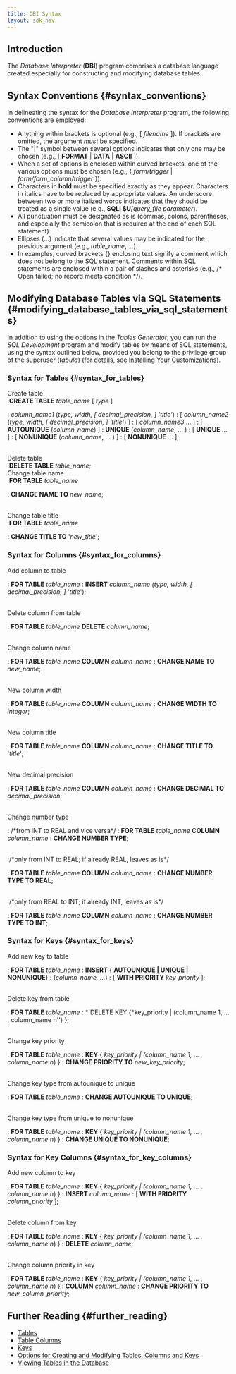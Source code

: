 ```yaml
---
title: DBI Syntax
layout: sdk_nav
---
```


## Introduction

The *Database Interpreter* (**DBI**) program comprises a database
language created especially for constructing and modifying database
tables.

## Syntax Conventions {#syntax_conventions}

In delineating the syntax for the *Database Interpreter* program, the
following conventions are employed:

-   Anything within brackets is optional (e.g., \[ *filename* \]). If
    brackets are omitted, the argument *must* be specified.
-   The "\|" symbol between several options indicates that only one may
    be chosen (e.g., \[ **FORMAT** \| **DATA** \| **ASCII** \]).
-   When a set of options is enclosed within curved brackets, one of the
    various options must be chosen (e.g., { *form/trigger* \|
    *form/form_column/trigger* }).
-   Characters in **bold** must be specified exactly as they appear.
    Characters in italics have to be replaced by appropriate values. An
    underscore between two or more italized words indicates that they
    should be treated as a single value (e.g., **SQLI \$U**/*query_file
    parameter*).
-   All punctuation must be designated as is (commas, colons,
    parentheses, and especially the semicolon that is required at the
    end of each SQL statement)
-   Ellipses (\...) indicate that several values may be indicated for
    the previous argument (e.g., *table_name*, \...).
-   In examples, curved brackets {} enclosing text signify a comment
    which does not belong to the SQL statement. Comments within SQL
    statements are enclosed within a pair of slashes and asterisks
    (e.g., /\* Open failed; no record meets condition \*/).

## Modifying Database Tables via SQL Statements {#modifying_database_tables_via_sql_statements}

In addition to using the options in the *Tables Generator*, you can run
the *SQL Development* program and modify tables by means of SQL
statements, using the syntax outlined below, provided you belong to the
privilege group of the superuser (*tabula*) (for details, see
[Installing Your
Customizations](Installing_Your_Customizations "wikilink")).

### Syntax for Tables {#syntax_for_tables}

Create table\
:**CREATE TABLE** *table_name* \[ *type* \]

:   *column_name1* (*type, width, \[ decimal_precision, \] 'title'*)
:   \[ *column_name2* (*type, width, \[ decimal_precision, \] 'title'*)
    \]
:   \[ *column_name3* \... \]
:   \[ **AUTOUNIQUE** (*column_name*) \]
:   **UNIQUE** (*column_name*, \... )
:   \[ **UNIQUE** \... \]
:   \[ **NONUNIQUE** (*column_name*, \... ) \]
:   \[ **NONUNIQUE** \... \];

\
Delete table\
:**DELETE TABLE** *table_name;*\
Change table name\
:**FOR TABLE** *table_name*

:   **CHANGE NAME TO** *new_name*;

\
Change table title\
:**FOR TABLE** *table_name*

:   **CHANGE TITLE TO** \'*new_title*\';

### Syntax for Columns {#syntax_for_columns}

Add column to table

:   **FOR TABLE** *table_name*
:   **INSERT** *column_name (type, width, \[ decimal_precision, \]*
    \'*title*\');

\
Delete column from table

:   **FOR TABLE** *table_name* **DELETE** *column_name*;

\
Change column name

:   **FOR TABLE** *table_name* **COLUMN** *column_name*
:   **CHANGE NAME TO** *new_name*;

\
New column width

:   **FOR TABLE** *table_name* **COLUMN** *column_name*
:   **CHANGE WIDTH TO** *integer*;

\
New column title

:   **FOR TABLE** *table_name* **COLUMN** *column_name*
:   **CHANGE TITLE TO** \'*title*\';

\
New decimal precision

:   **FOR TABLE** *table_name* **COLUMN** *column_name*
:   **CHANGE DECIMAL TO** *decimal_precision*;

\
Change number type

:   /\*from INT to REAL and vice versa\*/
:   **FOR TABLE** *table_name* **COLUMN** *column_name*
:   **CHANGE NUMBER TYPE**;

\
:/\*only from INT to REAL; if already REAL, leaves as is\*/

:   **FOR TABLE** *table_name* **COLUMN** *column_name*
:   **CHANGE NUMBER TYPE TO REAL**;

\
:/\*only from REAL to INT; if already INT, leaves as is\*/

:   **FOR TABLE** *table_name* **COLUMN** *column_name*
:   **CHANGE NUMBER TYPE TO INT**;

### Syntax for Keys {#syntax_for_keys}

Add new key to table

:   **FOR TABLE** *table_name*
:   **INSERT** { **AUTOUNIQUE \| UNIQUE \| NONUNIQUE**}
:   (*column_name, \...*)
:   \[ **WITH PRIORITY** *key_priority* \];

\
Delete key from table

:   **FOR TABLE** *table_name*
:   *\'DELETE KEY {*key_priority \| (column_name 1, \... , column_name
    n\'\') };

\
Change key priority

:   **FOR TABLE** *table_name*
:   **KEY** { *key_priority \| (column_name 1, \... , column_name n*) }
:   **CHANGE PRIORITY TO** *new_key_priority*;

\
Change key type from autounique to unique

:   **FOR TABLE** *table_name*
:   **CHANGE AUTOUNIQUE TO UNIQUE**;

\
Change key type from unique to nonunique

:   **FOR TABLE** *table_name*
:   **KEY** { *key_priority \| (column_name 1, \... , column_name n*) }
:   **CHANGE UNIQUE TO NONUNIQUE**;

### Syntax for Key Columns {#syntax_for_key_columns}

Add new column to key

:   **FOR TABLE** *table_name*
:   **KEY** { *key_priority \| (column_name 1, \... , column_name n*) }
:   **INSERT** *column_name*
:   \[ **WITH PRIORITY** *column_priority* \];

\
Delete column from key

:   **FOR TABLE** *table_name*
:   **KEY** { *key_priority \| (column_name 1, \... , column_name n*) }
:   **DELETE** *column_name*;

\
Change column priority in key

:   **FOR TABLE** *table_name*
:   **KEY** { *key_priority \| (column_name 1, \... , column_name n*) }
:   **COLUMN** *column_name*
:   **CHANGE PRIORITY TO** *new_column_priority*;

## Further Reading {#further_reading}

-   [Tables](Tables "wikilink")
-   [Table Columns](Table_Columns "wikilink")
-   [Keys](Keys "wikilink")
-   [Options for Creating and Modifying Tables, Columns and
    Keys](Options_for_Creating_and_Modifying_Tables,_Columns_and_Keys "wikilink")
-   [Viewing Tables in the
    Database](Viewing_Tables_in_the_Database "wikilink")
